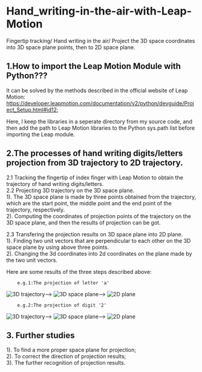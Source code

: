 # Hand_writing-in-the-air-with-Leap-Motion

Fingertip tracking/ Hand writing in the air/ Project the 3D space coordinates into 3D space plane points, then to 2D space plane.

## 1.How to import the Leap Motion Module with Python???
It can be solved by the methods described in the official website of Leap Motion: 
https://developer.leapmotion.com/documentation/v2/python/devguide/Project_Setup.html#id12;

Here, I keep the libraries in a seperate directory from my source code, and then add the path to Leap Motion libraries to the Python sys.path list before importing the Leap module.

## 2.The processes of hand writing digits/letters projection from 3D trajectory to 2D trajectory.
2.1 Tracking the fingertip of index finger with Leap Motion to obtain the trajectory of hand writing digits/letters.<br>
2.2 Projecting 3D trajectory on the 3D space plane.<br>
1). The 3D space plane is made by three points obtained from the trajectory, which are the start point, the middle point and the end point of the trajectory, respectively.<br>
2). Computing the coordinates of projection points of the trajectory on the 3D space plane, and then the results of projection can be got.<br>

2.3 Transfering the projection results on 3D space plane into 2D plane.<br>
1). Finding two unit vectors that are perpendicular to each other on the 3D space plane by using above three points.<br>
2). Changing the 3d coordinates into 2d coordinates on the plane made by the two unit vectors.<br>

Here are some results of the three steps described above:

        e.g.1:The projection of letter 'a'
![3D trajectory](https://github.com/zttara/Hand_writing-in-the-air-with-Leap-Motion/blob/master/Examples%20of%20projection%20results/letter-a/a-original2.png)-->
![3D space plane](https://github.com/zttara/Hand_writing-in-the-air-with-Leap-Motion/blob/master/Examples%20of%20projection%20results/letter-a/a-3D%20plane1.png)-->
![2D plane](https://github.com/zttara/Hand_writing-in-the-air-with-Leap-Motion/blob/master/Examples%20of%20projection%20results/letter-a/a-2D%20plane.png)

        e.g.2:The projection of digit '2'
![3D trajectory](https://github.com/zttara/Hand_writing-in-the-air-with-Leap-Motion/blob/master/Examples%20of%20projection%20results/number-2/n2-1.png)-->
![3D space plane](https://github.com/zttara/Hand_writing-in-the-air-with-Leap-Motion/blob/master/Examples%20of%20projection%20results/number-2/n2-2.png)-->
![2D plane](https://github.com/zttara/Hand_writing-in-the-air-with-Leap-Motion/blob/master/Examples%20of%20projection%20results/number-2/n2_3.png)

## 3. Further studies
1). To find a more proper space plane for projection;<br>
2). To correct the direction of projection results;<br>
3). The further recognition of projection results.<br>
